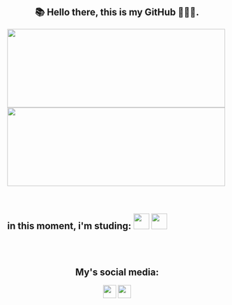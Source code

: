 <div align="center">

  ## 📚 Hello there, this is my GitHub 👨🏽‍💻.
</div>

<div>
  <img height=180em width=500em src="https://github-readme-stats.vercel.app/api?username=WellingtonSombra&show_icons=true&theme=tokyonight"/>
  <img height=180em width=500em src="https://github-readme-stats.vercel.app/api/top-langs/?username=WellingtonSombra&layout=compact&theme=tokyonight"/>
</div>

<br>
<br>

<div style="display: inline_block">
  
 ## in this moment, i'm studing: <img height=36em src="https://cdn.jsdelivr.net/gh/devicons/devicon@latest/icons/html5/html5-original.svg"/> <img height=36em src="https://cdn.jsdelivr.net/gh/devicons/devicon@latest/icons/css3/css3-original.svg"/>
</div>

<br>
<br>

<div align="center">

 ## My's social media: 
<a href="https://www.linkedin.com/in/wellington-braga-0118ab2b3/" target="_blank"><img height=30em src="https://img.shields.io/badge/LinkedIn-0077B5?style=for-the-badge&logo=linkedin&logoColor=white"/></a> <a href="https://www.instagram.com/wellzin.bsf?igsh=M2dkMWVzanU4OWo3" target="_blank"><img height=30em src="https://img.shields.io/badge/Instagram-E4405F?style=for-the-badge&logo=instagram&logoColor=white"/></a>
</div>
